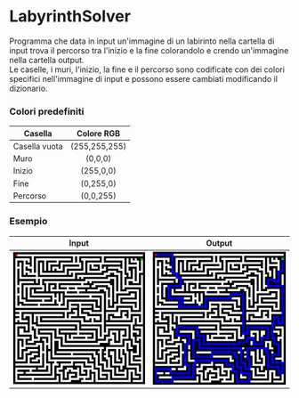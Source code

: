 # LabyrinthSolver

Programma che data in input un'immagine di un labirinto nella cartella di input trova il percorso tra l'inizio e la fine colorandolo e crendo un'immagine nella cartella output.\
Le caselle, i muri, l'inizio, la fine e il percorso sono codificate con dei colori specifici nell'immagine di input e possono essere cambiati modificando il dizionario.
 ### Colori predefiniti

 |Casella      |Colore RGB   |
 |-------------|:-----------:|
 |Casella vuota|(255,255,255)|
 |Muro         |(0,0,0)      |
 |Inizio       |(255,0,0)    |
 |Fine         |(0,255,0)    |
 |Percorso     |(0,0,255)    |

### Esempio
 |Input|Output|
 |:---:|:----:|
 |<img src="input_example.png" alt="image" width="300" height="auto">|<img src="output_example.png" alt="image" width="300" height="auto">|